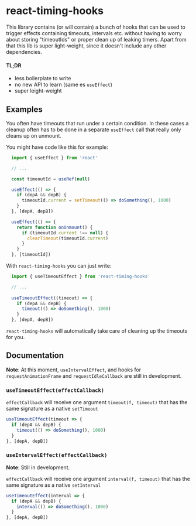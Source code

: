 # react-timing-hooks

This library contains (or will contain) a bunch of hooks that can be used to trigger effects
containing timeouts, intervals etc. without having to worry about storing "timeoutIds" or proper
clean up of leaking timers. Apart from that this lib is super light-weight, since it doesn't include
any other dependencies.

#### TL;DR

* less boilerplate to write
* no new API to learn (same es `useEffect`)
* super leight-weight

## Examples

You often have timeouts that run under a certain condition. In these cases a cleanup
often has to be done in a separate `useEffect` call that really only cleans up on
unmount. 

You might have code like this for example:

```javascript
  import { useEffect } from 'react'

  // ... 

  const timeoutId = useRef(null)

  useEffect(() => {
    if (depA && depB) {
      timeoutId.current = setTimeout(() => doSomething(), 1000)
    }
  }, [depA, depB])

  useEffect(() => {
    return function onUnmount() {
      if (timeoutId.current !== null) {
        clearTimeout(timeoutId.current)
      }
    }
  }, [timeoutId])
```

With `react-timing-hooks` you can just write:

```javascript
  import { useTimeoutEffect } from 'react-timing-hooks'

  // ... 
  
  useTimeoutEffect((timeout) => {
    if (depA && depB) {
      timeout(() => doSomething(), 1000)
    }
  }, [depA, depB])
```

`react-timing-hooks` will automatically take care of cleaning up the timeouts for you.

## Documentation

**Note**: At this moment, `useIntervalEffect`, and hooks for `requestAnimationFrame` and `requestIdleCallback`
are still in development.

### `useTimeoutEffect(effectCallback)`

`effectCallback` will receive one argument `timeout(f, timeout)` that has the
same signature as a native `setTimeout`

```javascript
useTimeoutEffect(timeout => {
  if (depA && depB) {
    timeout(() => doSomething(), 1000)
  }
}, [depA, depB])
```

### `useIntervalEffect(effectCallback)`

**Note**: Still in development.

`effectCallback` will receive one argument `interval(f, timeout)` that has the
same signature as a native `setInterval`

```javascript
useTimeoutEffect(interval => {
  if (depA && depB) {
    interval(() => doSomething(), 1000)
  }
}, [depA, depB])
```
